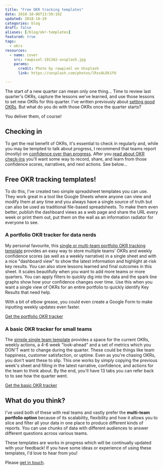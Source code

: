```yaml
---
title: "Free OKR tracking templates"
date: 2018-10-06T13:59:19Z
updated: 2018-10-19
categories: blog  
draft: false
aliases: [/blog/okr-templates]
featured: true
tags:
  - okrs
resources:
  - name: cover
    src: rawpixel-191102-unsplash.jpg
    params:
      credit: Photo by rawpixel on Unsplash
      link: https://unsplash.com/photos/lRssALOk1fU

---
```


The start of a new quarter can mean only one thing... Time to review last quarter's OKRs, capture the lessons we've learned, and use those lessons to set new OKRs for this quarter. I've written previously about [setting good OKRs](/blog/running-an-okr-setting-workshop). But what do you do with those OKRs once the quarter starts?

You deliver them, of course!

## Checking in
To get the real benefit of OKRs, it's essential to check in regularly and, while you may be tempted to talk about progress, I recommend that teams report (mostly) on [confidence over than progress](/blog/measure-confidence-not-progress). After you [read about OKR check-ins](/blog/okr-check-in-guide) you'll want some way to record, share, and learn from those confidence scores, narratives, and next actions. See below... 

<!--While it's nice to track progress towards your goals, [what really matters is how confident you are](/blog/measure-confidence-not-progress) that you'll achieve them and what you will do to improve that confidence. **Every week**, you should be checking in on each Key Result to see how confident you are in delivering it. I'll often do a quick "**Fist to Five**" with my teams for each Key Result. Each team member holds up 0-5 fingers as a way to state how confident they are that the Key Result will be delivered as it's written. A fist means "I have NO confidence that we will deliver this Key Result" and an open palm (5 fingers) means, I am 100% confident we will deliver this Key Result.

## Upping your confidence
After doing a quick vote, I'll check in with the highest and lowest votes to see why they feel the way they do, giving each person about 20 seconds to state their reasoning. Then we vote again until we have a good consensus. If confidence is any less than 5, I'll ask the group "What would it take to increase your confidence by one whole finger?" We discuss for a minute and then I ask "What actions (if any) will we commit to doing this week to make that happen?" Usually one or two key actions will come up for each Key Result. We write them down on our weekly scorecard and move on, promising to check in on these actions throughout the week during our Daily Stand-ups.-->

## Free OKR tracking templates!
To do this, I've created two simple spreadsheet templates you can use. They work great in a tool like Google Sheets where anyone can view and modify them at any time and you always have a single source of truth but can also be used as traditional file-based spreadsheets. To make them even better, publish the dashboard views as a web page and share the URL every week or print them out, put them on the wall as an information radiator for everyone to see.


### A portfolio OKR tracker for data nerds
My personal favourite, this [single or multi-team portfolio OKR tracking template](https://docs.google.com/spreadsheets/d/1i0Flbz6I5ChDqbmssberSDjONRrRWLhN0Ug1R-QCuHw/edit#gid=1099806960) provides an easy way to store multiple teams' OKRs and weekly confidence scores (as well as a weekly narrative) in a single sheet and with a nice "dashboard view" to show the latest information and highlight at-risk key results. You can also store lessons learned and final outcomes in this sheet. It scales beautifully when you want to add more teams or more quarters. You can apply filters to quickly dig into the data and the spark line graphs show how your confidence changes over time. Use this when you want a single view of OKRs for an entire portfolio to quickly identify Key Results that need help.
 
With a bit of elbow grease, you could even create a Google Form to make inputting weekly updates even faster.

<a href="https://docs.google.com/spreadsheets/d/1i0Flbz6I5ChDqbmssberSDjONRrRWLhN0Ug1R-QCuHw/edit#gid=1099806960" class="btn btn-large btn-primary">Get the portfolio OKR tracker</a>

### A basic OKR tracker for small teams
The [simple single team template](https://docs.google.com/spreadsheets/d/11oc_gVInaBYuY_4zSddWR1x_2m0moOPmTfc7Ds3Dl5Y/edit#gid=0) provides a space for the current OKRs, weekly actions, a 4-6 week "look-ahead" and a set of metrics which you DON'T want to change during the quarter. These could be things like team happiness, customer satisfaction, or uptime. Even as you're chasing OKRs, you don't want these to slip. This one works by simply copying the previous week's sheet and filling in the latest narrative, confidence, and actions for the team to think about. By the end, you'll have 13 tabs you can refer back to to see how the quarter went.

<a href="https://docs.google.com/spreadsheets/d/11oc_gVInaBYuY_4zSddWR1x_2m0moOPmTfc7Ds3Dl5Y/edit#gid=0" class="btn btn-large btn-primary">Get the basic OKR tracker</a>

## What do you think?
I've used both of these with real teams and vastly prefer the **multi-team portfolio option** because of its scalability, flexibility and how it allows you to slice and filter all your data in one place to produce different kinds of reports. You can use chunks of data with different audiences to answer different questions across various teams.

These templates are works in progress which will be continually updated with your feedback! If you have some ideas or experience of using these templates, I'd love to hear from you! 

Please [get in touch](/contact).
